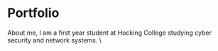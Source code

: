 # Portfolio
About me, I am a first year student at Hocking College studying cyber security and network systems. \
